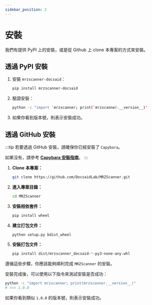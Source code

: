 ```yaml
---
sidebar_position: 2
---
```


# 安裝

我們有提供 PyPI 上的安裝，或是從 Github 上 clone 本專案的方式來安裝。

## 透過 PyPI 安裝

1. 安裝 `mrzscanner-docsaid`：

   ```bash
   pip install mrzscanner-docsaid
   ```

2. 驗證安裝：

   ```bash
   python -c "import `mrzscanner; print(`mrzscanner.__version__)"
   ```

3. 如果你看到版本號，則表示安裝成功。

## 透過 GitHub 安裝

:::tip
若要透過 GitHub 安裝，請確保你已經安裝了 `Capybara`。

如果沒有，請參考 [**Capybara 安裝指南**](../capybara/installation.md)。
:::

1. **Clone 本專案：**

   ```bash
   git clone https://github.com/DocsaidLab/MRZScanner.git
   ```

2. **進入專案目錄：**

   ```bash
   cd MRZScanner
   ```

3. **安裝相依套件：**

   ```bash
   pip install wheel
   ```

4. **建立打包文件：**

   ```bash
   python setup.py bdist_wheel
   ```

5. **安裝打包文件：**

   ```bash
   pip install dist/mrzscanner_docsaid-*-py3-none-any.whl
   ```

遵循這些步驟，你應該能夠順利完成 `MRZScanner` 的安裝。

安裝完成後，可以使用以下指令來測試安裝是否成功：

```bash
python -c "import mrzscanner; print(mrzscanner.__version__)"
# >>> 1.0.0
```

如果你看到類似 `1.0.0` 的版本號，則表示安裝成功。

